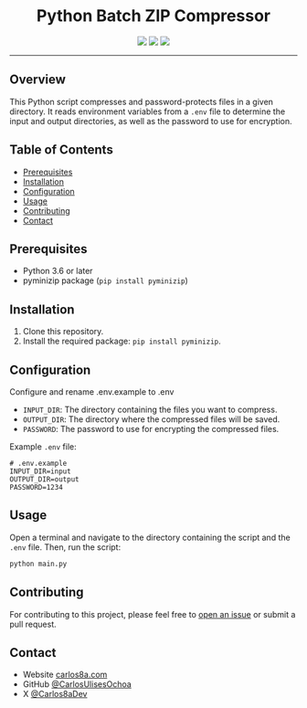 <div align="center">
  <h1>Python Batch ZIP Compressor</h1>
  <img src="https://img.shields.io/badge/python-3.6%2B-blue" />
  <img src="https://img.shields.io/badge/license-MIT-green" />
  <img src="https://img.shields.io/badge/PRs-welcome-brightgreen" />
</div>

---

## Overview

This Python script compresses and password-protects files in a given directory. It reads environment variables from a `.env` file to determine the input and output directories, as well as the password to use for encryption.

## Table of Contents

- [Prerequisites](#prerequisites)
- [Installation](#installation)
- [Configuration](#configuration)
- [Usage](#usage)
- [Contributing](#contributing)
- [Contact](#contact)

## Prerequisites

- Python 3.6 or later
- pyminizip package (`pip install pyminizip`)

## Installation

1. Clone this repository.
2. Install the required package: `pip install pyminizip`.

## Configuration

Configure and rename .env.example to .env

- `INPUT_DIR`: The directory containing the files you want to compress.
- `OUTPUT_DIR`: The directory where the compressed files will be saved.
- `PASSWORD`: The password to use for encrypting the compressed files.

Example `.env` file:

```env
# .env.example
INPUT_DIR=input
OUTPUT_DIR=output
PASSWORD=1234
```

## Usage

Open a terminal and navigate to the directory containing the script and the `.env` file. Then, run the script:

```bash
python main.py
```

## Contributing

For contributing to this project, please feel free to [open an issue](https://github.com/CarlosUlisesOchoa/batch-zip-compressor/issues) or submit a pull request.

## Contact

- Website [carlos8a.com](https://carlos8a.com)
- GitHub [@CarlosUlisesOchoa](https://github.com/carlosulisesochoa)
- X [@Carlos8aDev](https://twitter.com/carlos8adev)
